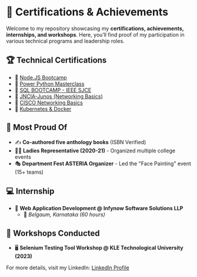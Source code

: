 # 📜 Certifications & Achievements

Welcome to my repository showcasing my **certifications, achievements, internships, and workshops**. Here, you’ll find proof of my participation in various technical programs and leadership roles.

## 🏆 Technical Certifications
- 📜 [Node.JS Bootcamp](node.jpg)
- 📜 [Power Python Masterclass](py.jpg)
- 📜 [SQL BOOTCAMP - IEEE SJCE](./Technical_Certifications/SQL_Bootcamp.pdf)
- 📜 [JNCIA-Junos (Networking Basics)](./Technical_Certifications/JNCIA-Junos.pdf)
- 📜 [CISCO Networking Basics](./Technical_Certifications/CISCO_Networking.pdf)
- 📜 [Kubernetes & Docker](./Technical_Certifications/Kubernetes_Course.pdf)

## 🌟 Most Proud Of
- ✍️ **Co-authored five anthology books** (ISBN Verified)
- 👩‍🎓 **Ladies Representative (2020-21)** - Organized multiple college events
- 🎭 **Department Fest ASTERIA Organizer** - Led the "Face Painting" event (15+ teams)

## 💻 Internship
- 🏢 **Web Application Development @ Infynow Software Solutions LLP**  
  - 📍 *Belgaum, Karnataka (60 hours)*  

## 🏫 Workshops Conducted
- 🖥️ **Selenium Testing Tool Workshop @ KLE Technological University (2023)**

For more details, visit my LinkedIn: [LinkedIn Profile](your-linkedin-url)
